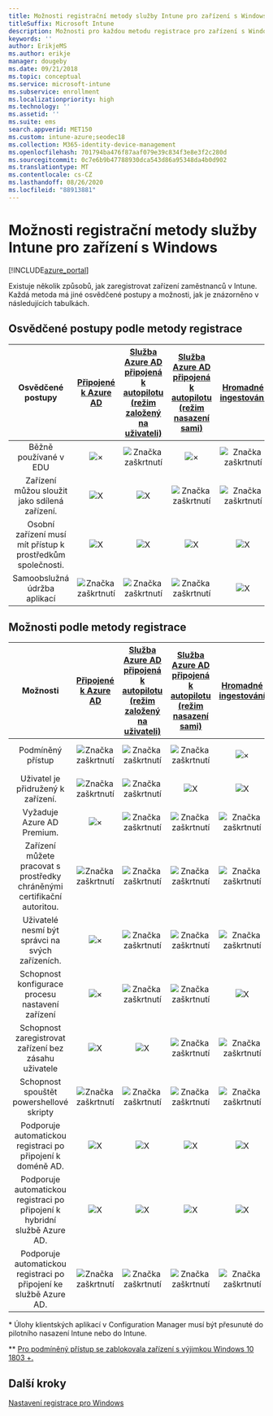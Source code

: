 ```yaml
---
title: Možnosti registrační metody služby Intune pro zařízení s Windows
titleSuffix: Microsoft Intune
description: Možnosti pro každou metodu registrace pro zařízení s Windows.
keywords: ''
author: ErikjeMS
ms.author: erikje
manager: dougeby
ms.date: 09/21/2018
ms.topic: conceptual
ms.service: microsoft-intune
ms.subservice: enrollment
ms.localizationpriority: high
ms.technology: ''
ms.assetid: ''
ms.suite: ems
search.appverid: MET150
ms.custom: intune-azure;seodec18
ms.collection: M365-identity-device-management
ms.openlocfilehash: 701794ba476f87aaf079e39c834f3e8e3f2c280d
ms.sourcegitcommit: 0c7e6b9b47788930dca543d86a95348da4b0d902
ms.translationtype: MT
ms.contentlocale: cs-CZ
ms.lasthandoff: 08/26/2020
ms.locfileid: "88913881"
---
```

# <a name="intune-enrollment-method-capabilities-for-windows-devices"></a>Možnosti registrační metody služby Intune pro zařízení s Windows
[!INCLUDE[azure_portal](../includes/azure_portal.md)]

Existuje několik způsobů, jak zaregistrovat zařízení zaměstnanců v Intune. Každá metoda má jiné osvědčené postupy a možnosti, jak je znázorněno v následujících tabulkách.

## <a name="best-practices-by-enrollment-method"></a>Osvědčené postupy podle metody registrace
| **Osvědčené postupy** | **[Připojené k Azure AD](windows-enroll.md#enable-windows-10-automatic-enrollment)**|**[Služba Azure AD připojená k autopilotu (režim založený na uživateli)](../../autopilot/enrollment-autopilot.md)** |**[Služba Azure AD připojená k autopilotu (režim nasazení sami)](../../autopilot/enrollment-autopilot.md)** |**[Hromadné ingestování](windows-bulk-enroll.md)**|**[DEM](device-enrollment-manager-enroll.md)** | **[BYOD](device-enrollment.md#bring-your-own-device)** | **[GPO](/windows/client-management/mdm/enroll-a-windows-10-device-automatically-using-group-policy)** | **[Spoluspráva](/configmgr/core/clients/manage/co-management-overview)** |
|:---:|:---:|:---:|:---:|:---:|:---:|:---:|:---:|:---:|
|Běžně používané v EDU|![×](./media/enrollment-method-capab/xmark.png)|![Značka zaškrtnutí](./media/enrollment-method-capab/checkmark.png)|![×](./media/enrollment-method-capab/xmark.png)|![Značka zaškrtnutí](./media/enrollment-method-capab/checkmark.png)|![Značka zaškrtnutí](./media/enrollment-method-capab/checkmark.png)|![X](./media/enrollment-method-capab/xmark.png)|![X](./media/enrollment-method-capab/xmark.png)|![X](./media/enrollment-method-capab/xmark.png)|
|Zařízení můžou sloužit jako sdílená zařízení.|![X](./media/enrollment-method-capab/xmark.png)|![X](./media/enrollment-method-capab/xmark.png)|![Značka zaškrtnutí](./media/enrollment-method-capab/checkmark.png)|![Značka zaškrtnutí](./media/enrollment-method-capab/checkmark.png)|![Značka zaškrtnutí](./media/enrollment-method-capab/checkmark.png)|![X](./media/enrollment-method-capab/xmark.png)|![X](./media/enrollment-method-capab/xmark.png)|![X](./media/enrollment-method-capab/xmark.png)|
|Osobní zařízení musí mít přístup k prostředkům společnosti.|![X](./media/enrollment-method-capab/xmark.png)|![X](./media/enrollment-method-capab/xmark.png)|![X](./media/enrollment-method-capab/xmark.png)|![X](./media/enrollment-method-capab/xmark.png)|![X](./media/enrollment-method-capab/xmark.png)|![Značka zaškrtnutí](./media/enrollment-method-capab/checkmark.png)|![X](./media/enrollment-method-capab/xmark.png)|![X](./media/enrollment-method-capab/xmark.png)|
|Samoobslužná údržba aplikací|![Značka zaškrtnutí](./media/enrollment-method-capab/checkmark.png)|![Značka zaškrtnutí](./media/enrollment-method-capab/checkmark.png)|![Značka zaškrtnutí](./media/enrollment-method-capab/checkmark.png)|![X](./media/enrollment-method-capab/xmark.png)|![X](./media/enrollment-method-capab/xmark.png)|![Značka zaškrtnutí](./media/enrollment-method-capab/checkmark.png)|![Značka zaškrtnutí](./media/enrollment-method-capab/checkmark.png)|![Značka zaškrtnutí](./media/enrollment-method-capab/checkmark.png)|

## <a name="capabilities-by-enrollment-method"></a>Možnosti podle metody registrace

| **Možnosti** | **[Připojené k Azure AD](windows-enroll.md#enable-windows-10-automatic-enrollment)**|**[Služba Azure AD připojená k autopilotu (režim založený na uživateli)](../../autopilot/enrollment-autopilot.md)** |**[Služba Azure AD připojená k autopilotu (režim nasazení sami)](../../autopilot/enrollment-autopilot.md)** |**[Hromadné ingestování](windows-bulk-enroll.md)**|**[DEM](device-enrollment-manager-enroll.md)** | **[BYOD](device-enrollment.md#bring-your-own-device)** | **[GPO](/windows/client-management/mdm/enroll-a-windows-10-device-automatically-using-group-policy)** | **[Spoluspráva](/configmgr/core/clients/manage/co-management-overview)** |
|:---:|:---:|:---:|:---:|:---:|:---:|:---:|:---:|:---:|
|Podmíněný přístup                                      |![Značka zaškrtnutí](./media/enrollment-method-capab/checkmark.png)|![Značka zaškrtnutí](./media/enrollment-method-capab/checkmark.png)|![Značka zaškrtnutí](./media/enrollment-method-capab/checkmark.png)|![×](./media/enrollment-method-capab/xmark.png)|![Značka zaškrtnutí](./media/enrollment-method-capab/checkmark.png)\*\*|![Značka zaškrtnutí](./media/enrollment-method-capab/checkmark.png)|![Značka zaškrtnutí](./media/enrollment-method-capab/checkmark.png)|![Značka zaškrtnutí](./media/enrollment-method-capab/checkmark.png)|
|Uživatel je přidružený k zařízení.                    |![Značka zaškrtnutí](./media/enrollment-method-capab/checkmark.png)|![Značka zaškrtnutí](./media/enrollment-method-capab/checkmark.png)|![X](./media/enrollment-method-capab/xmark.png)|![X](./media/enrollment-method-capab/xmark.png)|![X](./media/enrollment-method-capab/xmark.png)|![Značka zaškrtnutí](./media/enrollment-method-capab/checkmark.png)|![Značka zaškrtnutí](./media/enrollment-method-capab/checkmark.png)|![Značka zaškrtnutí](./media/enrollment-method-capab/checkmark.png)|
|Vyžaduje Azure AD Premium.                               |![×](./media/enrollment-method-capab/xmark.png)|![Značka zaškrtnutí](./media/enrollment-method-capab/checkmark.png)|![Značka zaškrtnutí](./media/enrollment-method-capab/checkmark.png)|![Značka zaškrtnutí](./media/enrollment-method-capab/checkmark.png)|![X](./media/enrollment-method-capab/xmark.png)|![X](./media/enrollment-method-capab/xmark.png)|![Značka zaškrtnutí](./media/enrollment-method-capab/checkmark.png)|![Značka zaškrtnutí](./media/enrollment-method-capab/checkmark.png)|
|Zařízení můžete pracovat s prostředky chráněnými certifikační autoritou.             |![Značka zaškrtnutí](./media/enrollment-method-capab/checkmark.png)|![Značka zaškrtnutí](./media/enrollment-method-capab/checkmark.png)|![Značka zaškrtnutí](./media/enrollment-method-capab/checkmark.png)|![Značka zaškrtnutí](./media/enrollment-method-capab/checkmark.png)|![×](./media/enrollment-method-capab/xmark.png)|![Značka zaškrtnutí](./media/enrollment-method-capab/checkmark.png)|![Značka zaškrtnutí](./media/enrollment-method-capab/checkmark.png)|![Značka zaškrtnutí](./media/enrollment-method-capab/checkmark.png)|
|Uživatelé nesmí být správci na svých zařízeních.               |![×](./media/enrollment-method-capab/xmark.png)|![Značka zaškrtnutí](./media/enrollment-method-capab/checkmark.png)|![Značka zaškrtnutí](./media/enrollment-method-capab/checkmark.png)|![Značka zaškrtnutí](./media/enrollment-method-capab/checkmark.png)|![X](./media/enrollment-method-capab/xmark.png)|![X](./media/enrollment-method-capab/xmark.png)|![X](./media/enrollment-method-capab/xmark.png)|![X](./media/enrollment-method-capab/xmark.png)|
|Schopnost konfigurace procesu nastavení zařízení        |![×](./media/enrollment-method-capab/xmark.png)|![Značka zaškrtnutí](./media/enrollment-method-capab/checkmark.png)|![Značka zaškrtnutí](./media/enrollment-method-capab/checkmark.png)|![X](./media/enrollment-method-capab/xmark.png)|![X](./media/enrollment-method-capab/xmark.png)|![X](./media/enrollment-method-capab/xmark.png)|![X](./media/enrollment-method-capab/xmark.png)|![X](./media/enrollment-method-capab/xmark.png)|
|Schopnost zaregistrovat zařízení bez zásahu uživatele      |![X](./media/enrollment-method-capab/xmark.png)|![X](./media/enrollment-method-capab/xmark.png)|![Značka zaškrtnutí](./media/enrollment-method-capab/checkmark.png)|![Značka zaškrtnutí](./media/enrollment-method-capab/checkmark.png)|![Značka zaškrtnutí](./media/enrollment-method-capab/checkmark.png)|![×](./media/enrollment-method-capab/xmark.png)|![Značka zaškrtnutí](./media/enrollment-method-capab/checkmark.png)|![Značka zaškrtnutí](./media/enrollment-method-capab/checkmark.png)|
|Schopnost spouštět powershellové skripty                       |![Značka zaškrtnutí](./media/enrollment-method-capab/checkmark.png)|![Značka zaškrtnutí](./media/enrollment-method-capab/checkmark.png)|![Značka zaškrtnutí](./media/enrollment-method-capab/checkmark.png)|![Značka zaškrtnutí](./media/enrollment-method-capab/checkmark.png)|![Značka zaškrtnutí](./media/enrollment-method-capab/checkmark.png)|![X](./media/enrollment-method-capab/xmark.png)|![X](./media/enrollment-method-capab/xmark.png)|![X](./media/enrollment-method-capab/checkmark.png)\*| 
|Podporuje automatickou registraci po připojení k doméně AD.      |![X](./media/enrollment-method-capab/xmark.png)|![X](./media/enrollment-method-capab/xmark.png)|![X](./media/enrollment-method-capab/xmark.png)|![X](./media/enrollment-method-capab/xmark.png)|![X](./media/enrollment-method-capab/xmark.png)|![X](./media/enrollment-method-capab/xmark.png)|![Značka zaškrtnutí](./media/enrollment-method-capab/checkmark.png)|![Značka zaškrtnutí](./media/enrollment-method-capab/checkmark.png)|
|Podporuje automatickou registraci po připojení k hybridní službě Azure AD.|![X](./media/enrollment-method-capab/xmark.png)|![X](./media/enrollment-method-capab/xmark.png)|![X](./media/enrollment-method-capab/xmark.png)|![X](./media/enrollment-method-capab/xmark.png)|![X](./media/enrollment-method-capab/xmark.png)|![X](./media/enrollment-method-capab/xmark.png)|![Značka zaškrtnutí](./media/enrollment-method-capab/checkmark.png)|![Značka zaškrtnutí](./media/enrollment-method-capab/checkmark.png)|
|Podporuje automatickou registraci po připojení ke službě Azure AD.       |![Značka zaškrtnutí](./media/enrollment-method-capab/checkmark.png)|![Značka zaškrtnutí](./media/enrollment-method-capab/checkmark.png)|![Značka zaškrtnutí](./media/enrollment-method-capab/checkmark.png)|![Značka zaškrtnutí](./media/enrollment-method-capab/checkmark.png)|![Značka zaškrtnutí](./media/enrollment-method-capab/checkmark.png)|![Značka zaškrtnutí](./media/enrollment-method-capab/checkmark.png)|![X](./media/enrollment-method-capab/xmark.png)|![X](./media/enrollment-method-capab/xmark.png)|

\* Úlohy klientských aplikací v Configuration Manager musí být přesunuté do pilotního nasazení Intune nebo do Intune.

\** [Pro podmíněný přístup se zablokovala zařízení s výjimkou Windows 10 1803 +.](device-enrollment-manager-enroll.md)

## <a name="next-steps"></a>Další kroky

[Nastavení registrace pro Windows](windows-enroll.md)